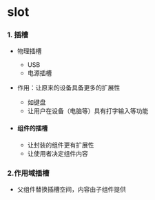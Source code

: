 # slot

### 1. 插槽

+ 物理插槽
  + USB
  + 电源插槽
+ 作用：让原来的设备具备更多的扩展性
  + 如键盘
  + 让用户在设备（电脑等）具有打字输入等功能

+ #### 组件的插槽

  + 让封装的组件更有扩展性
  + 让使用者决定组件内容

### 2.作用域插槽

+ 父组件替换插槽空间，内容由子组件提供
